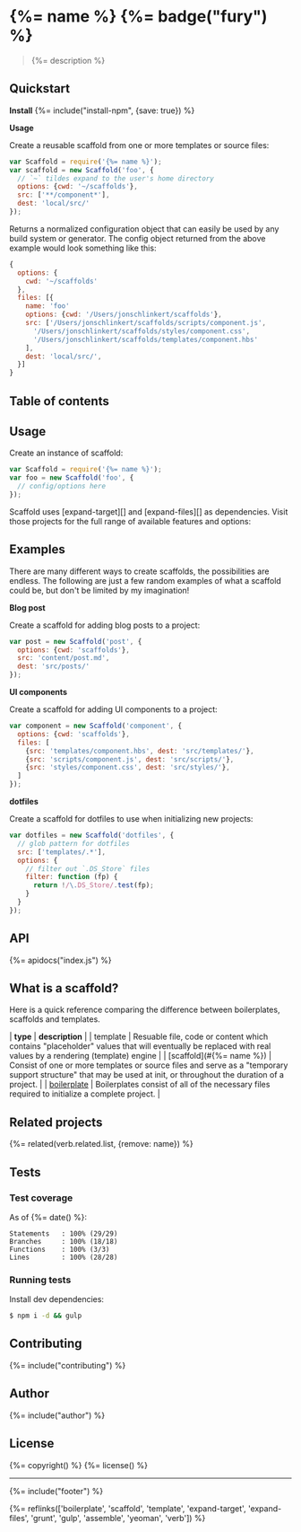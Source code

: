 # {%= name %} {%= badge("fury") %}

> {%= description %}

## Quickstart

**Install**
{%= include("install-npm", {save: true}) %}

**Usage**

Create a reusable scaffold from one or more templates or source files:

```js
var Scaffold = require('{%= name %}');
var scaffold = new Scaffold('foo', {
  // `~` tildes expand to the user's home directory
  options: {cwd: '~/scaffolds'},
  src: ['**/component*'],
  dest: 'local/src/'
});
```

Returns a normalized configuration object that can easily be used by any build system or generator. The config object returned from the above example would look something like this:

```js
{
  options: {
    cwd: '~/scaffolds'
  },
  files: [{
    name: 'foo'
    options: {cwd: '/Users/jonschlinkert/scaffolds'},
    src: ['/Users/jonschlinkert/scaffolds/scripts/component.js',
      '/Users/jonschlinkert/scaffolds/styles/component.css',
      '/Users/jonschlinkert/scaffolds/templates/component.hbs'
    ],
    dest: 'local/src/',
  }]
}
```

## Table of contents
<!-- toc -->

## Usage

Create an instance of scaffold:

```js
var Scaffold = require('{%= name %}');
var foo = new Scaffold('foo', {
  // config/options here  
});
```

Scaffold uses [expand-target][] and [expand-files][] as dependencies. Visit those projects for the full range of available features and options:


## Examples

There are many different ways to create scaffolds, the possibilities are endless. The following are just a few random examples of what a scaffold could be, but don't be limited by my imagination! 

**Blog post**

Create a scaffold for adding blog posts to a project:

```js
var post = new Scaffold('post', {
  options: {cwd: 'scaffolds'},
  src: 'content/post.md', 
  dest: 'src/posts/'
});
```

**UI components**

Create a scaffold for adding UI components to a project:

```js
var component = new Scaffold('component', {
  options: {cwd: 'scaffolds'},
  files: [
    {src: 'templates/component.hbs', dest: 'src/templates/'},
    {src: 'scripts/component.js', dest: 'src/scripts/'},
    {src: 'styles/component.css', dest: 'src/styles/'},
  ]
});
```

**dotfiles**

Create a scaffold for dotfiles to use when initializing new projects:

```js
var dotfiles = new Scaffold('dotfiles', {
  // glob pattern for dotfiles
  src: ['templates/.*'],
  options: {
    // filter out `.DS_Store` files
    filter: function (fp) {
      return !/\.DS_Store/.test(fp);
    }
  }
});
```

## API
{%= apidocs("index.js") %}

## What is a scaffold?

Here is a quick reference comparing the difference between boilerplates, scaffolds and templates.

| **type** | **description** |
| template | Resuable file, code or content which contains "placeholder" values that will eventually be replaced with real values by a rendering (template) engine |
| [scaffold](#{%= name %}) | Consist of one or more templates or source files and serve as a "temporary support structure" that may be used at init, or throughout the duration of a project. |
| [boilerplate](https://github.com/boilerplate) | Boilerplates consist of all of the necessary files required to initialize a complete project. |

## Related projects
{%= related(verb.related.list, {remove: name}) %}  

## Tests
### Test coverage

As of {%= date() %}:

```
Statements   : 100% (29/29)
Branches     : 100% (18/18)
Functions    : 100% (3/3)
Lines        : 100% (28/28)
```

### Running tests

Install dev dependencies:

```sh
$ npm i -d && gulp
```

## Contributing
{%= include("contributing") %}

## Author
{%= include("author") %}

## License
{%= copyright() %}
{%= license() %}

***

{%= include("footer") %}

{%= reflinks(['boilerplate', 'scaffold', 'template', 'expand-target', 'expand-files', 'grunt', 'gulp', 'assemble', 'yeoman', 'verb']) %}
